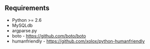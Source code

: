 Requirements
------------

  * Python >= 2.6
  * MySQLdb
  * argparse.py
  * boto - https://github.com/boto/boto
  * humanfriendly - https://github.com/xolox/python-humanfriendly

